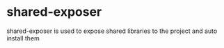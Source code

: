 # shared-exposer
shared-exposer is used to expose shared libraries to the project and auto install them
